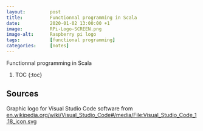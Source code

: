 ```yaml
---
layout:         post
title:          Functionnal programming in Scala
date:           2020-01-02 13:00:00 +1
image:          RPi-Logo-SCREEN.png
image-alt:      Raspberry pi logo
tags:           [functional programming]
categories:     [notes]
---
```


Functionnal programming in Scala

<!-- more -->

1. TOC
{:toc}

## 


## Sources



Graphic logo for Visual Studio Code software from [en.wikipedia.org/wiki/Visual_Studio_Code#/media/File:Visual_Studio_Code_1.18_icon.svg](https://en.wikipedia.org/wiki/Visual_Studio_Code#/media/File:Visual_Studio_Code_1.18_icon.svg)
